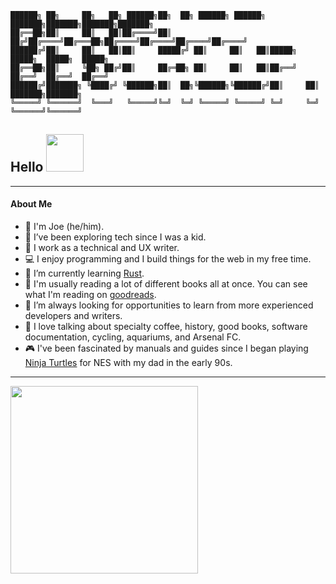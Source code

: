 

    ██████╗ ██╗     ██╗   ██╗ ██████╗██╗  ██╗ ██████╗ ██████╗ ███████╗███████╗███████╗███████╗
    ██╔══██╗██║     ██║   ██║██╔════╝██║ ██╔╝██╔════╝██╔═══██╗██╔════╝██╔════╝██╔════╝██╔════╝
    ██████╔╝██║     ██║   ██║██║     █████╔╝ ██║     ██║   ██║█████╗  █████╗  █████╗  █████╗  
    ██╔══██╗██║     ╚██╗ ██╔╝██║     ██╔═██╗ ██║     ██║   ██║██╔══╝  ██╔══╝  ██╔══╝  ██╔══╝  
    ██████╔╝███████╗ ╚████╔╝ ╚██████╗██║  ██╗╚██████╗╚██████╔╝██║     ██║     ███████╗███████╗
    ╚═════╝ ╚══════╝  ╚═══╝   ╚═════╝╚═╝  ╚═╝ ╚═════╝ ╚═════╝ ╚═╝     ╚═╝     ╚══════╝╚══════╝




## Hello <img src="https://user-images.githubusercontent.com/38405469/195749071-fe75dc41-6556-4f16-a160-f74079b77ac0.png" width="60"/>
---

#### About Me

- 👋 I'm Joe (he/him). 
- 🔭 I’ve been exploring tech since I was a kid.
- 💼 I work as a technical and UX writer. 
- 💻 I enjoy programming and I build things for the web in my free time.
- 🌱 I’m currently learning [Rust](https://doc.rust-lang.org/book/).
- 📖 I'm usually reading a lot of different books all at once. You can see what I'm reading on [goodreads](https://www.goodreads.com/joeisreading). 
- 🤔 I’m always looking for opportunities to learn from more experienced developers and writers.
- 💬 I love talking about specialty coffee, history, good books, software documentation, cycling, aquariums, and Arsenal FC.
- 🎮 I've been fascinated by manuals and guides since I began playing [Ninja Turtles](https://en.wikipedia.org/wiki/Teenage_Mutant_Ninja_Turtles_(NES_video_game)) for NES with my dad in the early 90s.
---
<img src="https://media.giphy.com/media/cFdHXXm5GhJsc/giphy.gif" width="300"/>



